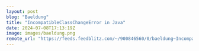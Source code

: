 ```yaml
---
layout: post
blog: "Baeldung"
title: "IncompatibleClassChangeError in Java"
date: 2024-07-08T17:13:19Z
image: images/baeldung.png
remote_url: "https://feeds.feedblitz.com/~/900846560/0/baeldung~IncompatibleClassChangeError-in-Java"
---
```

